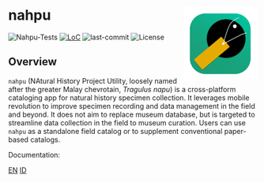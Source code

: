 # nahpu <img src="assets/launcher/icon_desktop.png" alt="nahpu logo" align="right" width="150"/>

![Nahpu-Tests](https://github.com/hhandika/nahpu/workflows/Nahpu-Tests/badge.svg)
[![LoC](https://tokei.rs/b1/github/hhandika/nahpu?category=code)](https://github.com/XAMPPRocky/tokei)
![last-commit](https://img.shields.io/github/last-commit/hhandika/nahpu)
![License](https://img.shields.io/github/license/hhandika/nahpu)

## Overview

`nahpu` (NAtural History Project Utility, loosely named after the greater Malay chevrotain, *Tragulus napu*) is a cross-platform cataloging app for natural history specimen collection. It leverages mobile revolution to improve specimen recording and data management in the field and beyond. It does not aim to replace museum database, but is targeted to streamline data collection in the field to museum curation. Users can use `nahpu` as a standalone field catalog or to supplement conventional paper-based catalogs.

Documentation:

[EN](https://docs.page/hhandika/nahpu-docs/en)
[ID](https://docs.page/hhandika/nahpu-docs/id)
